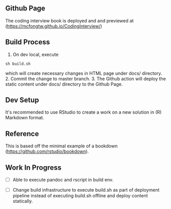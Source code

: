 ## Github Page

The coding interview book is deployed and and previewed at (https://mcfongtw.github.io/CodingInterview/)

## Build Process

1. On dev local, execute
```
sh build.sh
```
which will create necessary changes in HTML page under docs/ directory. 
2. Commit the change to master branch. 
3. The Github action will deploy the static content under docs/ directory to the Github Page. 

## Dev Setup
It's recommended to use RStudio to create a work on a new solution in (R) Markdown format. 

## Reference
This is based off the minimal example of a bookdown (https://github.com/rstudio/bookdown). 

## Work In Progress

- [ ] Able to execute pandoc and rscript in build env.
- [ ] Change build infrastructure to execute build.sh as part of deployment pipeline instead of executing build.sh offline and deploy content statically. 


<!--
## Leetcode Progress
![LeetCode Stats](https://leetcard.jacoblin.cool/shannaracat?theme=dark&font=Marcellus%20SC&ext=activity)
-->
